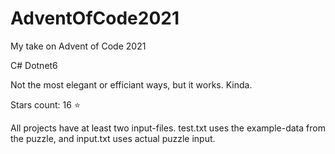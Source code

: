 # AdventOfCode2021
My take on Advent of Code 2021

C# Dotnet6

Not the most elegant or efficiant ways, but it works. Kinda.

Stars count: 16 :star: 

All projects have at least two input-files. test.txt uses the example-data from the puzzle, and input.txt uses actual puzzle input.
